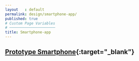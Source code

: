 ```yaml
---
layout   : default
permalink: design/smartphone-app/
published: true
# Custom Page Variables
# ─────────────────────
title: Smartphone-app
---
```


## [Prototype Smartphone](https://xd.adobe.com/view/bef178c6-0d48-41e2-58a3-26d22fc4c9d5-c8c0/ "Prototype Smartphone"){:target="_blank"}
